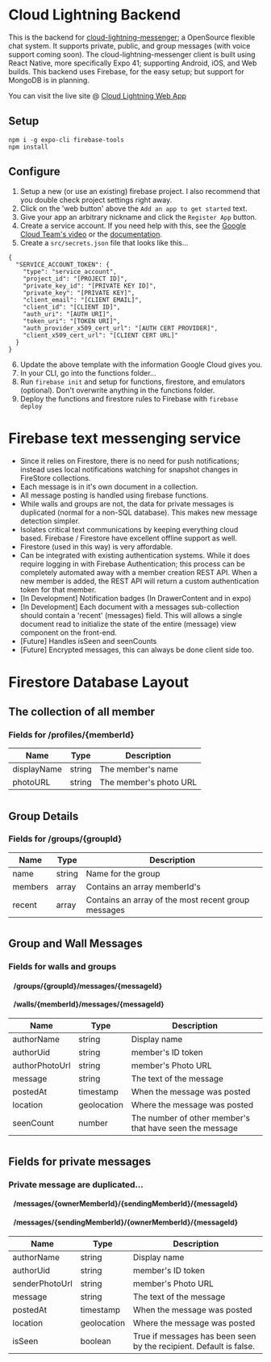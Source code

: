 <!-- Comment -->
# Cloud Lightning Backend

This is the backend for [cloud-lightning-messenger](https://github.com/nightness/cloud-lightning-messenger); a OpenSource flexible chat system. It supports private, public, and group messages (with voice support coming soon). The cloud-lightning-messenger client is built using React Native, more specifically Expo 41; supporting Android, iOS, and Web builds. This backend uses Firebase, for the easy setup; but support for MongoDB is in planning.

You can visit the live site @ [Cloud Lightning Web App](https://cloud-lightning.web.app/)

## Setup

```
npm i -g expo-cli firebase-tools
npm install
```

## Configure
1. Setup a new (or use an existing) firebase project. I also recommend that you double check project settings right away.
2. Click on the 'web button' above the `Add an app to get started` text.
3. Give your app an arbitrary nickname and click the `Register App` button.
4. Create a service account. If you need help with this, see the [Google Cloud Team's video](https://www.youtube.com/watch?v=tSnzoW4RlaQ) or the [documentation](https://cloud.google.com/iam/docs/creating-managing-service-accounts).
5. Create a `src/secrets.json` file that looks like this...
```
{
  "SERVICE_ACCOUNT_TOKEN": {
    "type": "service_account",
    "project_id": "[PROJECT ID]",
    "private_key_id": "[PRIVATE KEY ID]",
    "private_key": "[PRIVATE KEY]",
    "client_email": "[CLIENT EMAIL]",
    "client_id": "[CLIENT ID]",
    "auth_uri": "[AUTH URI]",
    "token_uri": "[TOKEN URI]",
    "auth_provider_x509_cert_url": "[AUTH CERT PROVIDER]",
    "client_x509_cert_url": "[CLIENT CERT URL]"
  }
}
```
6. Update the above template with the information Google Cloud gives you.
7. In your CLI, go into the functions folder...
8. Run `firebase init` and setup for functions, firestore, and emulators (optional). Don't overwrite anything in the functions folder.
9. Deploy the functions and firestore rules to Firebase with `firebase deploy`

# Firebase text messenging service

-   Since it relies on Firestore, there is no need for push notifications; instead uses local notifications watching for snapshot changes in FireStore collections.
-   Each message is in it's own document in a collection.
-   All message posting is handled using firebase functions.
-   While walls and groups are not, the data for private messages is duplicated (normal for a non-SQL database). This makes new message detection simpler.
-   Isolates critical text communications by keeping everything cloud based. Firebase / Firestore have excellent offline support as well.
-   Firestore (used in this way) is very affordable.
-   Can be integrated with existing authentication systems. While it does require logging in with Firebase Authentication; this process can be completely automated away with a member creation REST API. When a new member is added, the REST API will return a custom authentication token for that member.
-   [In Development] Notification badges (In DrawerContent and in expo)
-   [In Development] Each document with a messages    sub-collection should contain a 'recent' (messages) field. This will allows a single document read to initialize the state of the entire (message) view component on the front-end.
-   [Future] Handles isSeen and seenCounts
-   [Future] Encrypted messages, this can always be done client side too.

# Firestore Database Layout

## The collection of all member
### Fields for /profiles/{memberId}

| Name        | Type   | Description            |
| ----------- | ------ | ---------------------- |
| displayName | string | The member's name      |
| photoURL    | string | The member's photo URL |

#

## Group Details
### Fields for /groups/{groupId}

| Name    | Type   | Description                                         |
| ------- | ------ | --------------------------------------------------- |
| name    | string | Name for the group                                  |
| members | array  | Contains an array memberId's                        |
| recent  | array  | Contains an array of the most recent group messages |

#

## Group and Wall Messages
### Fields for walls and groups

#### &nbsp;&nbsp;&nbsp;/groups/{groupId}/messages/{messageId}

#### &nbsp;&nbsp;&nbsp;/walls/{memberId}/messages/{messageId}

| Name           | Type        | Description                  |
| -------------- | ----------- | ---------------------------- |
| authorName     | string      | Display name                 |
| authorUid      | string      | member's ID token            |
| authorPhotoUrl | string      | member's Photo URL           |
| message        | string      | The text of the message      |
| postedAt       | timestamp   | When the message was posted  |
| location       | geolocation | Where the message was posted |
| seenCount      | number      | The number of other member's that have seen the message |

#

## Fields for private messages

### Private message are duplicated...

#### &nbsp;&nbsp;&nbsp;/messages/{ownerMemberId}/{sendingMemberId}/{messageId}

#### &nbsp;&nbsp;&nbsp;/messages/{sendingMemberId}/{ownerMemberId}/{messageId}

| Name           | Type        | Description                                     |
| -------------- | ----------- | ----------------------------------------------- |
| authorName     | string      | Display name                                    |
| authorUid      | string      | member's ID token                               |
| senderPhotoUrl | string      | member's Photo URL                              |
| message        | string      | The text of the message                         |
| postedAt       | timestamp   | When the message was posted                     |
| location       | geolocation | Where the message was posted                    |
| isSeen         | boolean     | True if messages has been seen by the recipient. Default is false. |
